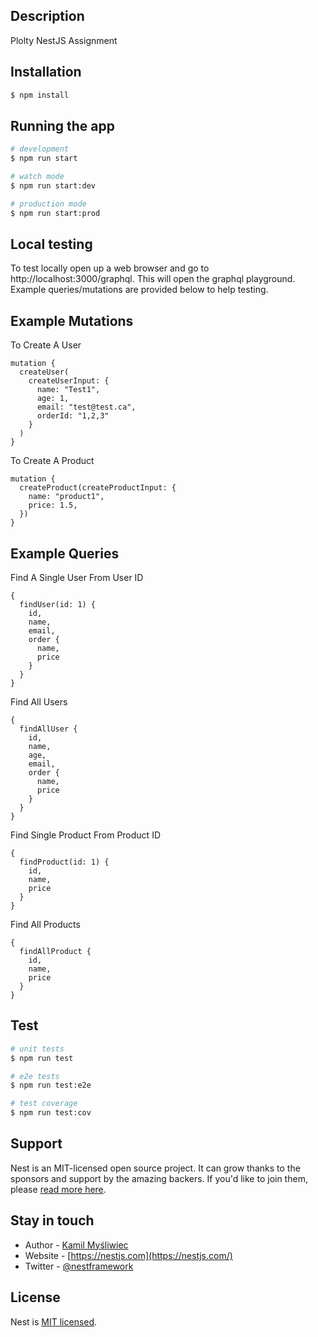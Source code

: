 ## Description

Plolty NestJS Assignment

## Installation

```bash
$ npm install
```

## Running the app

```bash
# development
$ npm run start

# watch mode
$ npm run start:dev

# production mode
$ npm run start:prod
```

## Local testing
To test locally open up a web browser and go to http://localhost:3000/graphql.
This will open the graphql playground. Example queries/mutations are provided below to help testing.

## Example Mutations
To Create A User
```
mutation {
  createUser(
    createUserInput: {
      name: "Test1",
      age: 1,
      email: "test@test.ca",
      orderId: "1,2,3"
    }
  )
}
```

To Create A Product
```
mutation {
  createProduct(createProductInput: {
    name: "product1",
    price: 1.5,
  })
}
```

## Example Queries
Find A Single User From User ID
```
{
  findUser(id: 1) {
    id,
    name,
    email,
    order {
      name,
      price
    }
  }
}
```

Find All Users
```
{
  findAllUser {
    id,
    name,
    age,
    email,
    order {
      name,
      price
    }
  }
}
```

Find Single Product From Product ID
```
{
  findProduct(id: 1) {
    id,
    name,
    price
  }
}
```

Find All Products
```
{
  findAllProduct {
    id,
    name,
    price
  }
}
```

## Test

```bash
# unit tests
$ npm run test

# e2e tests
$ npm run test:e2e

# test coverage
$ npm run test:cov
```

## Support

Nest is an MIT-licensed open source project. It can grow thanks to the sponsors and support by the amazing backers. If you'd like to join them, please [read more here](https://docs.nestjs.com/support).

## Stay in touch

- Author - [Kamil Myśliwiec](https://kamilmysliwiec.com)
- Website - [https://nestjs.com](https://nestjs.com/)
- Twitter - [@nestframework](https://twitter.com/nestframework)

## License

Nest is [MIT licensed](LICENSE).
